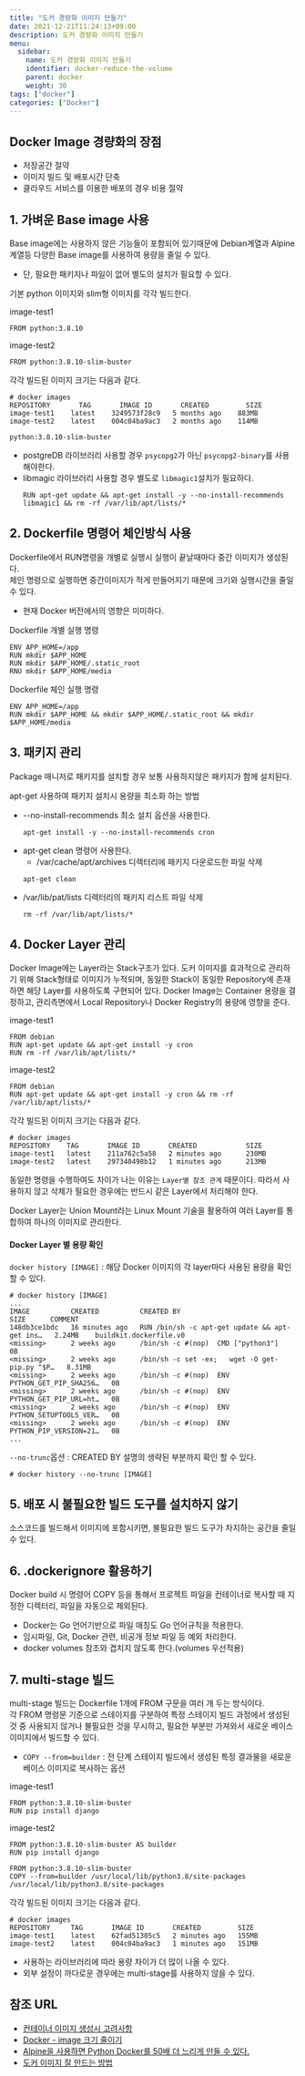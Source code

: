 ```yaml
---
title: "도커 경량화 이미지 만들기"
date: 2021-12-21T11:24:13+09:00
description: 도커 경량화 이미지 만들기
menu:
  sidebar:
    name: 도커 경량화 이미지 만들기
    identifier: docker-reduce-the-volume
    parent: docker
    weight: 30
tags: ["docker"]
categories: ["Docker"]
---
```




## Docker Image 경량화의 장점

- 저장공간 절약
- 이미지 빌드 및 배포시간 단축
- 클라우드 서비스를 이용한 배포의 경우 비용 절약

## 1. 가벼운 Base image 사용

Base image에는 사용하지 않은 기능들이 포함되어 있기때문에 Debian계열과 Alpine 계열등 다양한 Base image를 사용하여 용량을 줄일 수 있다.  
- 단, 필요한 패키지나 파일이 없어 별도의 설치가 필요할 수 있다.

기본 python 이미지와 slim형 이미지를 각각 빌드한다.

image-test1

```
FROM python:3.8.10
```

image-test2

```
FROM python:3.8.10-slim-buster
```

각각 빌드된 이미지 크기는 다음과 같다.

```
# docker images
REPOSITORY       TAG       IMAGE ID       CREATED         SIZE
image-test1    latest    3249573f28c9   5 months ago    883MB
image-test2    latest    004c04ba9ac3   2 months ago    114MB
```

`python:3.8.10-slim-buster`
- postgreDB 라이브러리 사용할 경우 `psycopg2`가 아닌 `psycopg2-binary`를 사용해야한다.
- libmagic 라이브러리 사용할 경우 별도로 `libmagic1`설치가 필요하다.
    ```
    RUN apt-get update && apt-get install -y --no-install-recommends libmagic1 && rm -rf /var/lib/apt/lists/*
    ```

## 2. Dockerfile 명령어 체인방식 사용

Dockerfile에서 RUN명령을 개별로 실행시 실행이 끝날때마다 중간 이미지가 생성된다.  
체인 명령으로 실행하면 중간이미지가 적게 만들어지기 때문에 크기와 실행시간을 줄일 수 있다.  
- 현재 Docker 버전에서의 영향은 미미하다.

Dockerfile 개별 실행 명령

```
ENV APP_HOME=/app
RUN mkdir $APP_HOME
RUN mkdir $APP_HOME/.static_root 
RNU mkdir $APP_HOME/media
```

Dockerfile 체인 실행 명령

```
ENV APP_HOME=/app
RUN mkdir $APP_HOME && mkdir $APP_HOME/.static_root && mkdir $APP_HOME/media
```

## 3. 패키지 관리

Package 매니저로 패키지를 설치할 경우 보통 사용하지않은 패키지가 함께 설치된다.

apt-get 사용하여 패키지 설치시 용량을 최소화 하는 방법

- --no-install-recommends 최소 설치 옵션을 사용한다.
    ```
    apt-get install -y --no-install-recommends cron
    ```
- apt-get clean 명령어 사용한다.
    - /var/cache/apt/archives 디렉터리에 패키지 다운로드한 파일 삭제
    ```
    apt-get clean
    ```
- /var/lib/pat/lists 디렉터리의 패키지 리스트 파일 삭제
    ```
    rm -rf /var/lib/apt/lists/*
    ```


## 4. Docker Layer 관리

Docker Image에는 Layer라는 Stack구조가 있다. 도커 이미지를 효과적으로 관리하기 위해 Stack형태로 이미지가 누적되며, 동일한 Stack이 동일한 Repository에 존재하면 해당 Layer를 사용하도록 구현되어 있다.
Docker Image는 Container 용량을 결정하고, 관리측면에서 Local Repository나 Docker Registry의 용량에 영향을 준다.

image-test1

```
FROM debian
RUN apt-get update && apt-get install -y cron
RUN rm -rf /var/lib/apt/lists/*
```

image-test2

```
FROM debian
RUN apt-get update && apt-get install -y cron && rm -rf /var/lib/apt/lists/*
```

각각 빌드된 이미지 크기는 다음과 같다.

```
# docker images
REPOSITORY    TAG       IMAGE ID       CREATED            SIZE
image-test1   latest    211a762c5a58   2 minutes ago      230MB
image-test2   latest    297340498b12   1 minutes ago      213MB
```

동일한 명령을 수행하여도 차이가 나는 이유는 `Layer별 참조 관계` 때문이다.
따라서 사용하지 않고 삭제가 필요한 경우에는 반드시 같은 Layer에서 처리해야 한다.

Docker Layer는 Union Mount라는 Linux Mount 기술을 활용하여 여러 Layer를 통합하여 하나의 이미지로 관리한다.

#### Docker Layer 별 용량 확인

`docker history [IMAGE]` : 해당 Docker 이미지의 각 layer마다 사용된 용량을 확인할 수 있다.

```
# docker history [IMAGE]
...
IMAGE          CREATED          CREATED BY                                      SIZE      COMMENT
148db3ce1bdc   16 minutes ago   RUN /bin/sh -c apt-get update && apt-get ins…   2.24MB    buildkit.dockerfile.v0
<missing>      2 weeks ago      /bin/sh -c #(nop)  CMD ["python3"]              0B
<missing>      2 weeks ago      /bin/sh -c set -ex;   wget -O get-pip.py "$P…   8.31MB
<missing>      2 weeks ago      /bin/sh -c #(nop)  ENV PYTHON_GET_PIP_SHA256…   0B
<missing>      2 weeks ago      /bin/sh -c #(nop)  ENV PYTHON_GET_PIP_URL=ht…   0B
<missing>      2 weeks ago      /bin/sh -c #(nop)  ENV PYTHON_SETUPTOOLS_VER…   0B
<missing>      2 weeks ago      /bin/sh -c #(nop)  ENV PYTHON_PIP_VERSION=21…   0B
...
```

`--no-trunc`옵션 : CREATED BY 설명의 생략된 부분까지 확인 할 수 있다.

```
# docker history --no-trunc [IMAGE]
```

## 5. 배포 시 불필요한 빌드 도구를 설치하지 않기

소스코드를 빌드해서 이미지에 포함시키면, 불필요한 빌드 도구가 차지하는 공간을 줄일 수 있다.

## 6. .dockerignore 활용하기

Docker build 시 명령어 COPY 등을 통해서 프로젝트 파일을 컨테이너로 복사할 때 지정한 디렉터리, 파일을 자동으로 제외된다.
- Docker는 Go 언어기반으로 파일 매칭도 Go 언어규칙을 적용한다.
- 임시파일, Git, Docker 관련, 비공개 정보 파일 등 예외 처리한다.
- docker volumes 참조와 겹치지 않도록 한다.(volumes 우선적용)

## 7. multi-stage 빌드

multi-stage 빌드는 Dockerfile 1개에 FROM 구문을 여러 개 두는 방식이다.  
각 FROM 명령문 기준으로 스테이지를 구분하여 특정 스테이지 빌드 과정에서 생성된 것 중 사용되지 않거나 불필요한 것을 무시하고, 필요한 부분만 가져와서 새로운 베이스 이미지에서 빌드할 수 있다.

- `COPY --from=builder` : 전 단계 스테이지 빌드에서 생성된 특정 결과물을 새로운 베이스 이미지로 복사하는 옵션

image-test1

```
FROM python:3.8.10-slim-buster
RUN pip install django
```

image-test2

```
FROM python:3.8.10-slim-buster AS builder
RUN pip install django

FROM python:3.8.10-slim-buster
COPY --from=builder /usr/local/lib/python3.8/site-packages /usr/local/lib/python3.8/site-packages
```

각각 빌드된 이미지 크기는 다음과 같다.

```
# docker images
REPOSITORY     TAG       IMAGE ID       CREATED         SIZE
image-test1    latest    62fad51305c5   2 minutes ago   155MB
image-test2    latest    004c04ba9ac3   1 minutes ago   151MB
```

- 사용하는 라이브러리에 따라 용량 차이가 더 많이 나올 수 있다.
- 외부 설정이 까다로운 경우에는 multi-stage를 사용하지 않을 수 있다.

## 참조 URL
- [컨테이너 이미지 생성시 고려사항](https://waspro.tistory.com/692)
- [Docker - image 크기 줄이기](https://velog.io/@idnnbi/Docker-image-%ED%81%AC%EA%B8%B0-%EC%A4%84%EC%9D%B4%EA%B8%B0)
- [Alpine을 사용하면 Python Docker를 50배 더 느리게 만들 수 있다.](https://pythonspeed.com/articles/alpine-docker-python/)
- [도커 이미지 잘 만드는 방법](https://jonnung.dev/docker/2020/04/08/optimizing-docker-images/)
